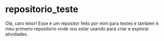# repositorio_teste
 Olá, caro leitor!
 Esse é um repositor feito por mim para testes e também é meu primeiro repositorio onde vou estar usando para criar e explorar atividades.
 
